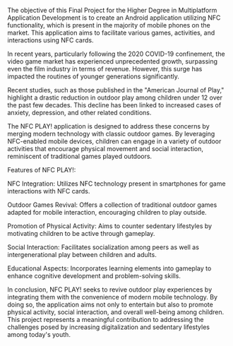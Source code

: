 
The objective of this Final Project for the Higher Degree in Multiplatform Application Development is to create an Android application utilizing NFC functionality, which is present in the majority of mobile phones on the market. This application aims to facilitate various games, activities, and interactions using NFC cards.


In recent years, particularly following the 2020 COVID-19 confinement, the video game market has experienced unprecedented growth, surpassing even the film industry in terms of revenue. However, this surge has impacted the routines of younger generations significantly.

Recent studies, such as those published in the "American Journal of Play," highlight a drastic reduction in outdoor play among children under 12 over the past few decades. This decline has been linked to increased cases of anxiety, depression, and other related conditions.


The NFC PLAY! application is designed to address these concerns by merging modern technology with classic outdoor games. By leveraging NFC-enabled mobile devices, children can engage in a variety of outdoor activities that encourage physical movement and social interaction, reminiscent of traditional games played outdoors.

Features of NFC PLAY!:

  NFC Integration: Utilizes NFC technology present in smartphones for game interactions with NFC cards.

  Outdoor Games Revival: Offers a collection of traditional outdoor games adapted for mobile interaction, encouraging children to play outside.

  Promotion of Physical Activity: Aims to counter sedentary lifestyles by motivating children to be active through gameplay.
  
  Social Interaction: Facilitates socialization among peers as well as intergenerational play between children and adults.

  Educational Aspects: Incorporates learning elements into gameplay to enhance cognitive development and problem-solving skills.


In conclusion, NFC PLAY! seeks to revive outdoor play experiences by integrating them with the convenience of modern mobile technology. By doing so, the application aims not only to entertain but also to promote physical activity, social interaction, and overall well-being among children. This project represents a meaningful contribution to addressing the challenges posed by increasing digitalization and sedentary lifestyles among today's youth.
